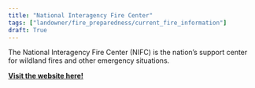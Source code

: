 ```yaml
---
title: "National Interagency Fire Center"
tags: ["landowner/fire_preparedness/current_fire_information"]
draft: True
---
```


The National Interagency Fire Center (NIFC) is the nation’s support center for wildland fires and other emergency situations. 


[**Visit the website here!**](https://www.nifc.gov/fire-information)


